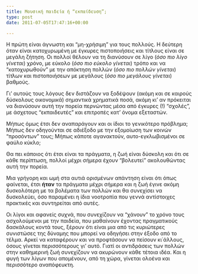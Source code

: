 ```yaml
---
title: Μουσική παιδεία ή “εκπαίδευση”;
type: post
date: 2011-07-05T17:47:16+00:00

---
```

Η πρώτη είναι άγνωστη και &#8220;μη-χρήσιμη&#8221; για τους πολλούς. Η δεύτερη όταν είναι κατοχυρωμένη με έγκυρες πιστοποιήσεις και τίτλους είναι σε μεγάλη ζήτηση. Οι πολλοί θέλουν να τη διανύσουν σε λίγο (_όσο πιο λίγο γίνεται_) χρόνο, με εύκολο (_όσο πιο εύκολο γίνεται_) τρόπο και να &#8220;κατοχυρωθούν&#8221; με την απόκτηση πολλών (_όσο πιο πολλών γίνεται_) τίτλων και πιστοποιήσεων με μεγάλους (_όσο πιο μεγάλους γίνεται_) βαθμούς.

Γι&#8217; αυτούς τους λόγους δεν διστάζουν να ξοδέψουν (ακόμη και σε καιρούς δύσκολους οικονομικά) σημαντικά χρηματικά ποσά, ακόμη κι&#8217; αν πρόκειται να διανύσουν αυτή την πορεία περνώντας μέσα από έγκυρες (!) &#8220;σχολές&#8221;, με άσχετους &#8220;εκπαιδευτές&#8221; και επιτροπές κατ&#8217; όνομα εξεταστών.

Μήπως όμως έτσι δεν αναπαράγουν και οι ίδιοι το γενικότερο πρόβλημα; Μήπως δεν οδηγούνται σε αδιέξοδο με την εξομοίωση των κοινών &#8220;προσόντων&#8221; τους; Μήπως κάποτε αγανακτούν, αυτο-εγκλωβισμένοι σε φαύλο κύκλο;

Θα πει κάποιος ότι έτσι είναι τα πράγματα, η ζωή είναι δύσκολη και ότι σε κάθε περίπτωση, πολλοί μέχρι σήμερα έχουν &#8220;βολευτεί&#8221; ακολουθώντας αυτή την πορεία.

Μια γρήγορη και ωμή στα αυτιά ορισμένων απάντηση είναι ότι όπως φαίνεται, έτσι **ήταν** τα πράγματα μέχρι σήμερα και η ζωή έγινε ακόμη δυσκολότερη με τα βολέματα των πολλών και θα συνεχίσει να δυσκολεύει, όσο παραμένει η ίδια νοοτροπία που γεννά αντίστοιχες πρακτικές και συντηρείται από αυτές.

Οι λίγοι και αφανείς συχνά, που συνεχίζουν να &#8220;χάνουν&#8221; το χρόνο τους ασχολούμενοι με την παιδεία, που μαθαίνουν έχοντας πραγματικούς δασκάλους κοντά τους, ξέρουν ότι είναι μια από τις κυριώτερες συνιστώσες της δύναμης που μπορεί να οδηγήσει στην έξοδο από το τέλμα. Αρκεί να καταφέρουν και να προφτάσουν να πείσουν κι΄άλλους, όσους γίνεται περισσότερους γι&#8217; αυτό. Γιατί οι αντιδράσεις των πολλών στην καθημερινή ζωή συνεχίζουν να ακυρώνουν κάθε τέτοια ιδέα. Και η φυγή των λίγων που απομένουν, από τη χώρα, γίνεται ολοένα και περισσότερο αναπόφευκτη.
